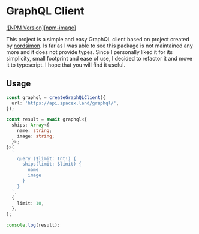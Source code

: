 # GraphQL Client

[![NPM Version][npm-image]][npm-url]

This project is a simple and easy GraphQL client based on project created by [nordsimon](https://github.com/nordsimon/graphql-client). Is far as I was able to see this package is not maintained any more and it does not provide types. Since I personally liked it for its simplicity, small footprint and ease of use, I decided to refactor it and move it to typescript. I hope that you will find it useful.

## Usage

```ts
const graphql = createGraphQLClient({
  url: 'https://api.spacex.land/graphql/',
});

const result = await graphql<{
  ships: Array<{
    name: string;
    image: string;
  }>;
}>(
  `
    query ($limit: Int!) {
      ships(limit: $limit) {
        name
        image
      }
    }
  `,
  {
    limit: 10,
  },
);

console.log(result);
```

[npm-url]: https://npmjs.org/package/@banez/graphql-client
